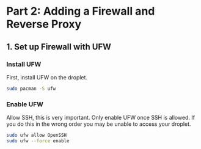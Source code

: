 # Part 2: Adding a Firewall and Reverse Proxy
## 1. Set up Firewall with UFW

### Install UFW
First, install UFW on the droplet.
```bash
sudo pacman -S ufw
```

### Enable UFW
Allow SSH, this is very important. Only enable UFW once SSH is allowed. If you do this in the wrong order you may be unable to access your droplet.
```bash
sudo ufw allow OpenSSH
sudo ufw --force enable
```
